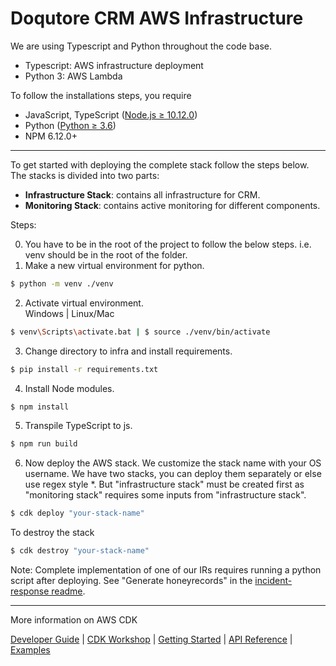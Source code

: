 
# Doqutore CRM AWS Infrastructure


We are using Typescript and Python throughout the code base. 
* Typescript: AWS infrastructure deployment
* Python 3: AWS Lambda

To follow the installations steps, you require

* JavaScript, TypeScript ([Node.js ≥ 10.12.0](https://nodejs.org/download/release/latest-v10.x/))
* Python ([Python ≥ 3.6](https://www.python.org/downloads/))
* NPM 6.12.0+
-------

To get started with deploying the complete stack follow the steps below.
The stacks is divided into two parts:
* <b>Infrastructure Stack</b>: contains all infrastructure for CRM. 
* <b>Monitoring Stack</b>: contains active monitoring for different components.

Steps:

0. You have to be in the root of the project to follow the below steps. i.e. venv should be in the root of the folder. 
1. Make a new virtual environment for python.
 
```bash
$ python -m venv ./venv
```

2. Activate virtual environment. <br/>
Windows | Linux/Mac
```bash 
$ venv\Scripts\activate.bat | $ source ./venv/bin/activate
```
3. Change directory to infra and install requirements.
```bash 
$ pip install -r requirements.txt
```
4. Install Node modules.
```bash 
$ npm install
```
5. Transpile TypeScript to js. 
```bash
$ npm run build
```
6. Now deploy the AWS stack. We customize the stack name with your OS username. We have two stacks, you can deploy them separately or else use regex style *. But "infrastructure stack" must be created first as "monitoring stack" requires some inputs from "infrastructure stack". 
```bash
$ cdk deploy "your-stack-name"
```

To destroy the stack
```bash
$ cdk destroy "your-stack-name"
```

Note: Complete implementation of one of our IRs requires running a python script after deploying. See "Generate honeyrecords" in the [incident-response readme](../incident-response/README.md#2-honeyrecord-accessed-by-website-user).

-------
More information on AWS CDK

[Developer Guide](https://docs.aws.amazon.com/cdk/latest/guide) |
[CDK Workshop](https://cdkworkshop.com/) |
[Getting Started](https://docs.aws.amazon.com/cdk/latest/guide/getting_started.html) |
[API Reference](https://docs.aws.amazon.com/cdk/api/latest/docs/aws-construct-library.html) |
[Examples](https://github.com/aws-samples/aws-cdk-examples) 
